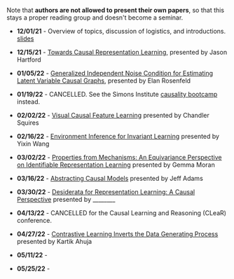 Note that **authors are not allowed to present their own papers**, so that this stays a proper reading group and doesn't become a seminar.

* **12/01/21** - Overview of topics, discussion of logistics, and introductions. [slides](slides/causal-rep-learning-reading-group.pdf)

* **12/15/21** - [Towards Causal Representation Learning](https://arxiv.org/abs/2102.11107), presented by Jason Hartford

* **01/05/22** - [Generalized Independent Noise Condition for Estimating Latent Variable Causal Graphs](https://proceedings.neurips.cc/paper/2020/file/aa475604668730af60a0a87cc92604da-Paper.pdf), presented by Elan Rosenfeld

* **01/19/22** - CANCELLED. See the Simons Institute [causality bootcamp](https://simons.berkeley.edu/workshops/causality-2022-bc) instead.

* **02/02/22** - [Visual Causal Feature Learning]( https://arxiv.org/pdf/1412.2309.pdf) presented by Chandler Squires

* **02/16/22** - [Environment Inference for Invariant Learning](https://arxiv.org/abs/2010.07249) presented by Yixin Wang

* **03/02/22** - [Properties from Mechanisms: An Equivariance Perspective on Identifiable Representation Learning](https://arxiv.org/abs/2110.15796) presented by Gemma Moran

* **03/16/22** - [Abstracting Causal Models](https://www.cs.cornell.edu/home/halpern/papers/abstraction.pdf) presented by Jeff Adams

* **03/30/22** - [Desiderata for Representation Learning: A Causal Perspective](https://arxiv.org/abs/2109.03795) presented by ________

* **04/13/22** - CANCELLED for the Causal Learning and Reasoning (CLeaR) conference.

* **04/27/22** - [Contrastive Learning Inverts the Data Generating Process](http://proceedings.mlr.press/v139/zimmermann21a/zimmermann21a.pdf) presented by Kartik Ahuja

* **05/11/22** - 

* **05/25/22** -
